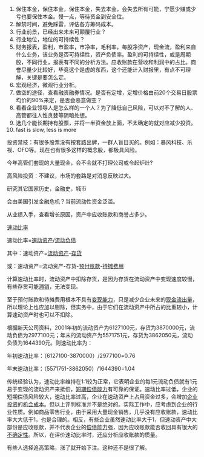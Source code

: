 1. 保住本金，保住本金，保住本金，失去本金，会失去所有可能，宁愿少赚或少亏也要保住本金。慢一点，等待资金到安全位。
2. 解禁时间，避免踩雷，评估各方筹码成本。
3. 行业前景，已经出来未来可颠覆行业？
4. 行业地位，地位的可持续性？
5. 财务报表，盈利，市盈率，市净率，毛利率，每股净资产，现金流，盈利来自什么业务，该业务是否可持续性，资产负债率。盈利的可持续性，或是周期股，不同行业，报表有不同的分析方法。应收账款在营收和利润中的占比。商誉尽量少比较好，毕竟这个是虚的东西，这个还能计入财报里，有点不可理解，关键是要怎么定。
6. 宏观经济，微观行业分析。
7. 做空的途径，查看融资融券情况。是否有定增，定增价格由前20个交易日股票均价的90%来定，是否会恶意做空？
8. 看看企业领导人是怎么样的一个人？为了降低自己风险，可以对不了解的人、高管都往人性贪婪等阴暗处想。
9. 选几个能长期持有股票，并将一半资金放上面，不太确定的就对应减少投资。
10. fast is slow, less is more

投资禁技：有很多股票没有按套路出牌，一群人盲目买的。例如：暴风科技、乐视、OFO等。现在也有很多这样的概念股，都极具风险。

今年高管们套现的大量现金，会不会就不打理公司或令起炉灶?

高风险投资：不建议，市场的套路是对消息反映过大。



研究其它国家历史，金融史，城市

会由美国引发金融危机？当前流动性资金泛滥。

从业绩入手，查看增长原因，资产中应收账款和商誉占多少。



[速动比率](https://baike.baidu.com/item/%E9%80%9F%E5%8A%A8%E6%AF%94%E7%8E%87)

速动比率=[速动资产](https://baike.baidu.com/item/速动资产)/[流动负债](https://baike.baidu.com/item/流动负债)

其中：速动资产=[流动资产](https://baike.baidu.com/item/流动资产)-[存货](https://baike.baidu.com/item/存货)

或：速动资产=流动资产-存货-[预付账款](https://baike.baidu.com/item/预付账款)-[待摊费用](https://baike.baidu.com/item/待摊费用)

计算速动比率时，流动资产中扣除存货，是因为存货在流动资产中变现速度较慢，有些存货可能[滞销](https://baike.baidu.com/item/滞销)，无法变现。

至于预付账款和待摊费用根本不具有[变现能力](https://baike.baidu.com/item/变现能力)，只是减少企业未来的[现金流出量](https://baike.baidu.com/item/现金流出量)，所以理论上也应加以剔除，但实务中，由于它们在流动资产中所占的比重较小，计算速动资产时也可以不扣除。

根据新天公司资料，2001年初的流动资产为6127100元，存货为3870000元，流动负债为2977100元；年末的流动资产为5571751元，存货为3862050元，流动负债为1644390元。则速动比率为：

年初速动比率：（6127100-3870000）/2977100=0.76

年末速动比率：（5571751-3862050）/1644390=1.04

传统经验认为，速动比率维持在1:1较为正常，它表明企业的每1元流动负债就有1元易于变现的流动资产来抵偿，[短期偿债能力](https://baike.baidu.com/item/短期偿债能力)有可靠的保证。速动比率过低，企业的短期偿债风险较大，速动比率过高，企业在速动资产上占用资金过多，会增加[企业投资](https://baike.baidu.com/item/企业投资)的[机会成本](https://baike.baidu.com/item/机会成本)。但以上评判标准并不是绝对的。实际工作中，应考虑到企业的行业性质。例如商品零售行业，由于采用大量现金销售，几乎没有应收账款，速动比率大大低于1，也是合理的。相反，有些企业虽然速动比率大于1，但速动资产中大部份是应收账款，并不代表企业的[偿债能力](https://baike.baidu.com/item/偿债能力)强，因为应收账款能否收回具有很大的[不确定性](https://baike.baidu.com/item/不确定性)。所以，在评价速动比率时，还应分析应收账款的质量。



有些人选择追高策略，涨了就开始下注。这种还不是很了解。